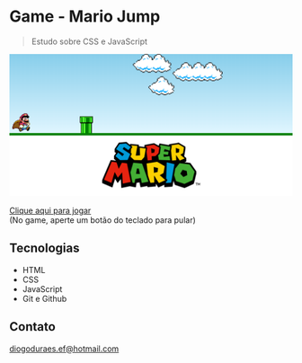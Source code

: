 # Game - Mario Jump

> Estudo sobre CSS e JavaScript 

![preview](./images/picreadme.png)



[Clique aqui para jogar](https://diogodornas.github.io/Game-JumpMario/)
<br>
(No game, aperte um botão do teclado para pular)

## Tecnologias

- HTML
- CSS
- JavaScript
- Git e Github

## Contato

diogoduraes.ef@hotmail.com
